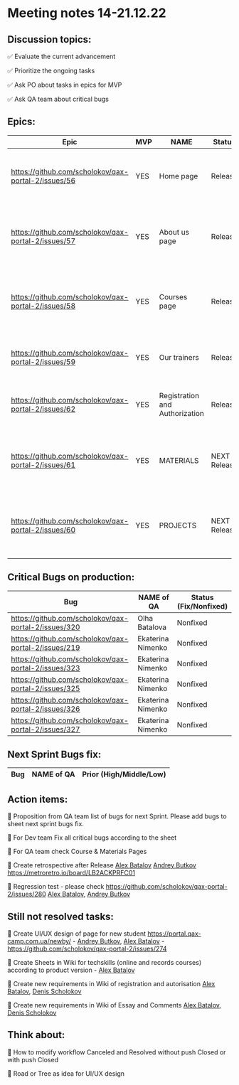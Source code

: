 # Meeting notes 14-21.12.22  

## Discussion topics:   

:white_check_mark: Evaluate the current advancement

:white_check_mark: Prioritize the ongoing tasks 

:white_check_mark: Ask PO about tasks in epics for MVP  

:white_check_mark: Ask QA team about critical bugs  

## Epics:  

| Epic                |    MVP  | NAME |Status | Prior |
|---------------------|---------|------|-------|-------|      
|https://github.com/scholokov/qax-portal-2/issues/56 |YES| Home page| Release | some changes in design the in the near future  |
|https://github.com/scholokov/qax-portal-2/issues/57|YES| About us page| Release  | some changes in the near future - implement design |
|https://github.com/scholokov/qax-portal-2/issues/58|YES| Courses page |Release |have to change, but we haven't design and all content |
|https://github.com/scholokov/qax-portal-2/issues/59|YES| Our trainers|Release |no changes in the near future |
|https://github.com/scholokov/qax-portal-2/issues/62|YES| Registration and Authorization|Release| no changes in the near future  |
|https://github.com/scholokov/qax-portal-2/issues/61| YES| MATERIALS| NEXT Release | have to change, but we haven't design and all content | 
|https://github.com/scholokov/qax-portal-2/issues/60| YES| PROJECTS| NEXT Release | have to change, but we haven't design and all content | 

## Critical Bugs on production: 

| Bug                |   NAME of QA   | Status (Fix/Nonfixed) |
|---------------------|---------|------| 
|https://github.com/scholokov/qax-portal-2/issues/320|Olha Batalova |Nonfixed |
|https://github.com/scholokov/qax-portal-2/issues/219|Ekaterina Nimenko |Nonfixed |
|https://github.com/scholokov/qax-portal-2/issues/323|Ekaterina Nimenko |Nonfixed |
|https://github.com/scholokov/qax-portal-2/issues/325|Ekaterina Nimenko |Nonfixed |
|https://github.com/scholokov/qax-portal-2/issues/326|Ekaterina Nimenko |Nonfixed |
|https://github.com/scholokov/qax-portal-2/issues/327|Ekaterina Nimenko |Nonfixed | 

## Next Sprint Bugs fix: 
| Bug                |   NAME of QA   | Prior (High/Middle/Low)|
|--------------------|----------------|----------| 



## Action items:  

:black_square_button: Proposition from QA team list of bugs for next Sprint. Please add bugs to sheet next sprint bugs fix. 

:black_square_button: For Dev team Fix all critical bugs according to the sheet  

:black_square_button: For QA team check Course & Materials Pages  

:black_square_button: Create retrospective after Release [Alex Batalov](https://github.com/ABatalov)  [Andrey Butkov](https://github.com/ButKoff) https://metroretro.io/board/LB2ACKPRFC01 

:black_square_button: Regression test - please check https://github.com/scholokov/qax-portal-2/issues/280 [Alex Batalov](https://github.com/ABatalov), [Andrey Butkov](https://github.com/ButKoff)  

## Still not resolved tasks:   

:black_square_button: Create UI/UX design of page for new student https://portal.qax-camp.com.ua/newby/ - [Andrey Butkov](https://github.com/ButKoff), [Alex Batalov](https://github.com/ABatalov) - https://github.com/scholokov/qax-portal-2/issues/274  

:black_square_button: Create Sheets in Wiki for techskills (online and records courses) according to product version - [Alex Batalov](https://github.com/ABatalov) 

:black_square_button: Create new requirements in Wiki of registration and autorisation [Alex Batalov](https://github.com/ABatalov), [Denis Scholokov](https://github.com/scholokov) 

:black_square_button: Create new requirements in Wiki of Essay and Comments [Alex Batalov](https://github.com/ABatalov), [Denis Scholokov](https://github.com/scholokov)  

## Think about:  

:black_square_button: How to modify workflow Canceled and Resolved without push Closed or with push Closed  

:black_square_button: Road or Tree as idea for UI/UX design 

